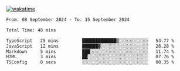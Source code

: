 [![wakatime](https://wakatime.com/badge/user/702d7a0d-6421-40c6-be4d-9b18f6ca91d5.svg)](https://wakatime.com/@702d7a0d-6421-40c6-be4d-9b18f6ca91d5)

<!--START_SECTION:waka-->

```txt
From: 08 September 2024 - To: 15 September 2024

Total Time: 48 mins

TypeScript   25 mins         █████████████▒░░░░░░░░░░░   53.77 %
JavaScript   12 mins         ██████▓░░░░░░░░░░░░░░░░░░   26.28 %
Markdown     5 mins          ███░░░░░░░░░░░░░░░░░░░░░░   11.74 %
HTML         3 mins          ██░░░░░░░░░░░░░░░░░░░░░░░   07.76 %
TSConfig     0 secs          ░░░░░░░░░░░░░░░░░░░░░░░░░   00.35 %
```

<!--END_SECTION:waka-->